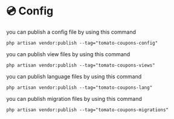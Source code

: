 # 💿 Config

you can publish a config file by using this command

```
php artisan vendor:publish --tag="tomato-coupons-config"
```

you can publish view files by using this command

```
php artisan vendor:publish --tag="tomato-coupons-views"
```

you can publish language files by using this command

```
php artisan vendor:publish --tag="tomato-coupons-lang"
```

you can publish migration files by using this command

```
php artisan vendor:publish --tag="tomato-coupons-migrations"
```
